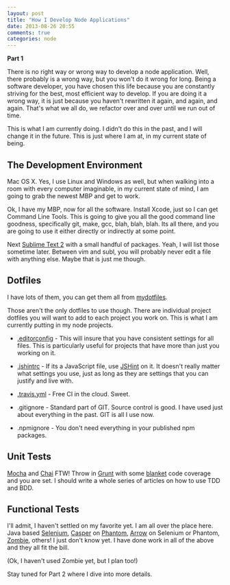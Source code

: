 ```yaml
---
layout: post
title: "How I Develop Node Applications"
date: 2013-08-26 20:55
comments: true
categories: node
---
```


**Part 1**

There is no right way or wrong way to develop a node application.  Well, there 
probably is a wrong way, but you won't do it wrong for long.  Being a software
developer, you have chosen this life because you are constantly striving for the
best, most efficient way to develop.  If you are doing it a wrong way, it is
just because you haven't rewritten it again, and again, and again. That's what
we all do, we refactor over and over until we run out of time.

This is what I am currently doing.  I didn't do this in the past, and I will 
change it in the future.  This is just where I am at, in my current state of
being.

<!-- more -->

## The Development Environment
Mac OS X.  Yes, I use Linux and Windows as well, but when walking into a room 
with every computer imaginable, in my current state of mind, I am going to 
grab the newest MBP and get to work.

Ok, I have my MBP, now for all the software.  Install Xcode, just so I can get
Command Line Tools.  This is going to give you all the good command line
goodness, specifically git, make, gcc, blah, blah, blah.  Its all there, and you
are going to use it either directly or indirectly at some point.

Next [Sublime Text 2][0] with a small handful of packages.  Yeah, I will list
those sometime later.  Between vim and subl, you will probably never edit a file
with anything else.  Maybe that is just me though.


## Dotfiles
I have lots of them, you can get them all from [mydotfiles][1].

Those aren't the only dotfiles to use though. There are individual project
dotfiles you will want to add to each project you work on.  This is what I am
currently putting in my node projects.

- [.editorconfig][2] - This will insure that you have consistent settings for
  all files.  This is particularly useful for projects that have more than just
  you working on it.

- [.jshintrc][3] - If its a JavaScript file, use [JSHint][4] on it.  It doesn't
  really matter what settings you use, just as long as they are settings that
  you can justify and live with.

- [.travis.yml][5] - Free CI in the cloud.  Sweet.

- .gitignore - Standard part of GIT. Source control is good.  I have used just
  about everything in the past.  GIT is all I use now.

- .npmignore - You don't need everything in your published npm packages.


## Unit Tests
[Mocha][6] and [Chai][7] FTW!  Throw in [Grunt][8] with some [blanket][9] code
coverage and you are set.  I should write a whole series of articles on how to
use TDD and BDD.


## Functional Tests
I'll admit, I haven't settled on my favorite yet.  I am all over the place here.
Java based [Selenium][10], [Casper][11] on [Phantom][12], [Arrow][13] on 
Selenium or Phantom, [Zombie][14], others!  I just don't know yet.  I have done
work in all of the above and they all fit the bill.

(Ok, I haven't used Zombie yet, but I plan too!)

Stay tuned for Part 2 where I dive into more details.




[0]: http://www.sublimetext.com/2
[1]: https://github.com/jamsyoung/mydotfiles
[2]: http://editorconfig.org
[3]: https://gist.github.com/jamsyoung/6343880
[4]: http://jshint.com/docs
[5]: https://travis-ci.org
[6]: http://visionmedia.github.io/mocha/
[7]: http://chaijs.com
[8]: http://gruntjs.com
[9]: http://blanketjs.org
[10]: http://docs.seleniumhq.org
[11]: http://casperjs.org
[12]: http://phantomjs.org
[13]: https://github.com/yahoo/arrow
[14]: http://zombie.labnotes.org
